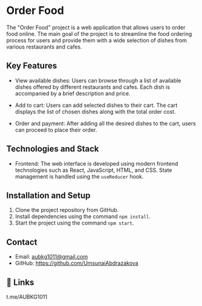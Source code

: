 # Order Food

The "Order Food" project is a web application that allows users to order food online. The main goal of the project is to streamline the food ordering process for users and provide them with a wide selection of dishes from various restaurants and cafes.

## Key Features

- View available dishes: Users can browse through a list of available dishes offered by different restaurants and cafes. Each dish is accompanied by a brief description and price.

- Add to cart: Users can add selected dishes to their cart. The cart displays the list of chosen dishes along with the total order cost.

- Order and payment: After adding all the desired dishes to the cart, users can proceed to place their order.

## Technologies and Stack

- Frontend: The web interface is developed using modern frontend technologies such as React, JavaScript, HTML, and CSS. State management is handled using the `useReducer` hook.

## Installation and Setup

1. Clone the project repository from GitHub.
2. Install dependencies using the command `npm install`.
3. Start the project using the command `npm start`.

## Contact

- Email: aubkg1011@gmail.com
- GitHub: https://github.com/UmsunaiAbdrazakova



## 🔗 Links

t.me/AUBKG1011

